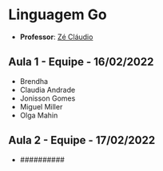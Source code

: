 # **Linguagem Go**

- **Professor**: [Zé Cláudio](https://www.linkedin.com/in/jose-claudio/) 

## **Aula 1 - Equipe - 16/02/2022**
- Brendha
- Claudia Andrade
- Jonisson Gomes
- Miguel Miller
- Olga Mahin

## **Aula 2 - Equipe - 17/02/2022**

- ##########
